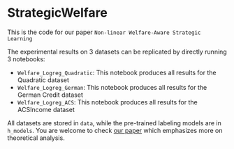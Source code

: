 # StrategicWelfare

This is the code for our paper ```Non-linear Welfare-Aware Strategic Learning```

The experimental results on 3 datasets can be replicated by directly running 3 notebooks:

- ```Welfare_Logreg_Quadratic```: This notebook produces all results for the Quadratic dataset
- ```Welfare_Logreg_German```: This notebook produces all results for the German Credit dataset
- ```Welfare_Logreg_ACS```: This notebook produces all results for the ACSIncome dataset

All datasets are stored in ```data```, while the pre-trained labeling models are in ```h_models```. You are welcome to check [our paper](https://arxiv.org/pdf/2405.01810) which emphasizes more on theoretical analysis.
